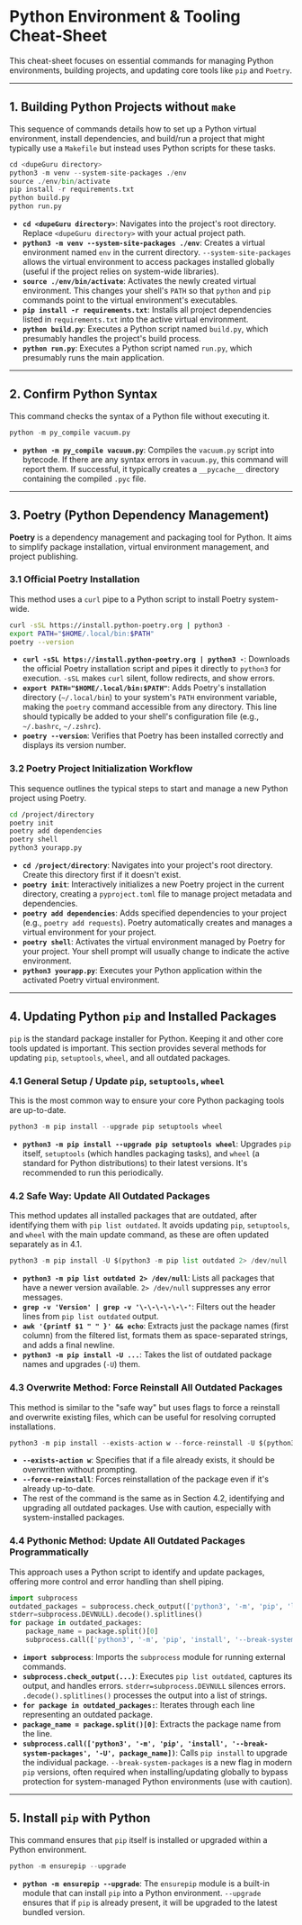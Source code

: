 # Python Environment & Tooling Cheat-Sheet

This cheat-sheet focuses on essential commands for managing Python environments, building projects, and updating core tools like `pip` and `Poetry`.

---

## 1. Building Python Projects without `make`

This sequence of commands details how to set up a Python virtual environment, install dependencies, and build/run a project that might typically use a `Makefile` but instead uses Python scripts for these tasks.

```python
cd <dupeGuru directory>
python3 -m venv --system-site-packages ./env
source ./env/bin/activate
pip install -r requirements.txt
python build.py
python run.py
```
*   **`cd <dupeGuru directory>`**: Navigates into the project's root directory. Replace `<dupeGuru directory>` with your actual project path.
*   **`python3 -m venv --system-site-packages ./env`**: Creates a virtual environment named `env` in the current directory. `--system-site-packages` allows the virtual environment to access packages installed globally (useful if the project relies on system-wide libraries).
*   **`source ./env/bin/activate`**: Activates the newly created virtual environment. This changes your shell's `PATH` so that `python` and `pip` commands point to the virtual environment's executables.
*   **`pip install -r requirements.txt`**: Installs all project dependencies listed in `requirements.txt` into the active virtual environment.
*   **`python build.py`**: Executes a Python script named `build.py`, which presumably handles the project's build process.
*   **`python run.py`**: Executes a Python script named `run.py`, which presumably runs the main application.

---

## 2. Confirm Python Syntax

This command checks the syntax of a Python file without executing it.

```python
python -m py_compile vacuum.py
```
*   **`python -m py_compile vacuum.py`**: Compiles the `vacuum.py` script into bytecode. If there are any syntax errors in `vacuum.py`, this command will report them. If successful, it typically creates a `__pycache__` directory containing the compiled `.pyc` file.

---

## 3. Poetry (Python Dependency Management)

**Poetry** is a dependency management and packaging tool for Python. It aims to simplify package installation, virtual environment management, and project publishing.

### 3.1 Official Poetry Installation

This method uses a `curl` pipe to a Python script to install Poetry system-wide.

```bash
curl -sSL https://install.python-poetry.org | python3 -
export PATH="$HOME/.local/bin:$PATH"
poetry --version
```
*   **`curl -sSL https://install.python-poetry.org | python3 -`**: Downloads the official Poetry installation script and pipes it directly to `python3` for execution. `-sSL` makes `curl` silent, follow redirects, and show errors.
*   **`export PATH="$HOME/.local/bin:$PATH"`**: Adds Poetry's installation directory (`~/.local/bin`) to your system's `PATH` environment variable, making the `poetry` command accessible from any directory. This line should typically be added to your shell's configuration file (e.g., `~/.bashrc`, `~/.zshrc`).
*   **`poetry --version`**: Verifies that Poetry has been installed correctly and displays its version number.

### 3.2 Poetry Project Initialization Workflow

This sequence outlines the typical steps to start and manage a new Python project using Poetry.

```bash
cd /project/directory
poetry init
poetry add dependencies
poetry shell
python3 yourapp.py
```
*   **`cd /project/directory`**: Navigates into your project's root directory. Create this directory first if it doesn't exist.
*   **`poetry init`**: Interactively initializes a new Poetry project in the current directory, creating a `pyproject.toml` file to manage project metadata and dependencies.
*   **`poetry add dependencies`**: Adds specified dependencies to your project (e.g., `poetry add requests`). Poetry automatically creates and manages a virtual environment for your project.
*   **`poetry shell`**: Activates the virtual environment managed by Poetry for your project. Your shell prompt will usually change to indicate the active environment.
*   **`python3 yourapp.py`**: Executes your Python application within the activated Poetry virtual environment.

---

## 4. Updating Python `pip` and Installed Packages

`pip` is the standard package installer for Python. Keeping it and other core tools updated is important. This section provides several methods for updating `pip`, `setuptools`, `wheel`, and all outdated packages.

### 4.1 General Setup / Update `pip`, `setuptools`, `wheel`

This is the most common way to ensure your core Python packaging tools are up-to-date.

```python
python3 -m pip install --upgrade pip setuptools wheel
```
*   **`python3 -m pip install --upgrade pip setuptools wheel`**: Upgrades `pip` itself, `setuptools` (which handles packaging tasks), and `wheel` (a standard for Python distributions) to their latest versions. It's recommended to run this periodically.

### 4.2 Safe Way: Update All Outdated Packages

This method updates all installed packages that are outdated, after identifying them with `pip list outdated`. It avoids updating `pip`, `setuptools`, and `wheel` with the main update command, as these are often updated separately as in 4.1.

```python
python3 -m pip install -U $(python3 -m pip list outdated 2> /dev/null | grep -v 'Version' | grep -v '\-\-\-\-\-\-' | awk '{printf $1 " " }' && echo)
```
*   **`python3 -m pip list outdated 2> /dev/null`**: Lists all packages that have a newer version available. `2> /dev/null` suppresses any error messages.
*   **`grep -v 'Version' | grep -v '\-\-\-\-\-\-'`**: Filters out the header lines from `pip list outdated` output.
*   **`awk '{printf $1 " " }' && echo`**: Extracts just the package names (first column) from the filtered list, formats them as space-separated strings, and adds a final newline.
*   **`python3 -m pip install -U ...`**: Takes the list of outdated package names and upgrades (`-U`) them.

### 4.3 Overwrite Method: Force Reinstall All Outdated Packages

This method is similar to the "safe way" but uses flags to force a reinstall and overwrite existing files, which can be useful for resolving corrupted installations.

```python
python3 -m pip install --exists-action w --force-reinstall -U $(python3 -m pip list outdated 2> /dev/null | grep -v 'Version' | grep -v '\-\-\-\-\-\-' | awk '{printf $1 " " }' && echo)
```
*   **`--exists-action w`**: Specifies that if a file already exists, it should be overwritten without prompting.
*   **`--force-reinstall`**: Forces reinstallation of the package even if it's already up-to-date.
*   The rest of the command is the same as in Section 4.2, identifying and upgrading all outdated packages. Use with caution, especially with system-installed packages.

### 4.4 Pythonic Method: Update All Outdated Packages Programmatically

This approach uses a Python script to identify and update packages, offering more control and error handling than shell piping.

```python
import subprocess
outdated_packages = subprocess.check_output(['python3', '-m', 'pip', 'list', 'outdated'],
stderr=subprocess.DEVNULL).decode().splitlines()
for package in outdated_packages:
    package_name = package.split()[0]
    subprocess.call(['python3', '-m', 'pip', 'install', '--break-system-packages', '-U', package_name])
```
*   **`import subprocess`**: Imports the `subprocess` module for running external commands.
*   **`subprocess.check_output(...)`**: Executes `pip list outdated`, captures its output, and handles errors. `stderr=subprocess.DEVNULL` silences errors. `.decode().splitlines()` processes the output into a list of strings.
*   **`for package in outdated_packages:`**: Iterates through each line representing an outdated package.
*   **`package_name = package.split()[0]`**: Extracts the package name from the line.
*   **`subprocess.call(['python3', '-m', 'pip', 'install', '--break-system-packages', '-U', package_name])`**: Calls `pip install` to upgrade the individual package. `--break-system-packages` is a new flag in modern `pip` versions, often required when installing/updating globally to bypass protection for system-managed Python environments (use with caution).

---

## 5. Install `pip` with Python

This command ensures that `pip` itself is installed or upgraded within a Python environment.

```python
python -m ensurepip --upgrade
```
*   **`python -m ensurepip --upgrade`**: The `ensurepip` module is a built-in module that can install `pip` into a Python environment. `--upgrade` ensures that if `pip` is already present, it will be upgraded to the latest bundled version.
